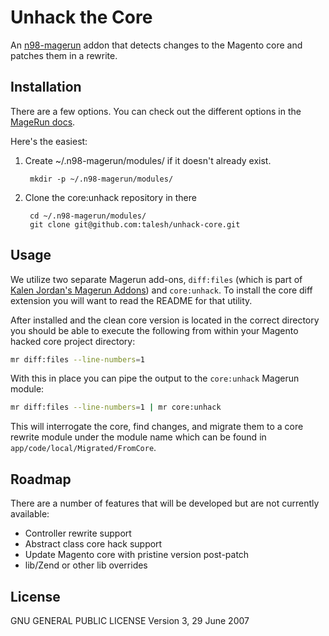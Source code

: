 Unhack the Core
===

An [n98-magerun](https://github.com/netz98/n98-magerun) addon that detects changes to the Magento core and patches them in a rewrite.

Installation
---
There are a few options.  You can check out the different options in the [MageRun
docs](http://magerun.net/introducting-the-new-n98-magerun-module-system/).

Here's the easiest:

1. Create ~/.n98-magerun/modules/ if it doesn't already exist.

        mkdir -p ~/.n98-magerun/modules/

2. Clone the core:unhack repository in there

        cd ~/.n98-magerun/modules/
        git clone git@github.com:talesh/unhack-core.git


Usage
---

We utilize two separate Magerun add-ons, `diff:files` (which is part of [Kalen Jordan's Magerun Addons](github.com/kalenjordan/magerun-addons)) and `core:unhack`. To install the core diff extension you will want to read the README for that utility. 

After installed and the clean core version is located in the correct directory you should be able to execute the following from within your Magento hacked core project directory:

```bash
mr diff:files --line-numbers=1
```

With this in place you can pipe the output to the `core:unhack` Magerun module:

```bash
mr diff:files --line-numbers=1 | mr core:unhack
```

This will interrogate the core, find changes, and migrate them to a core rewrite module under the module name which can be found in `app/code/local/Migrated/FromCore`.


Roadmap
---

There are a number of features that will be developed but are not currently available:

- Controller rewrite support
- Abstract class core hack support
- Update Magento core with pristine version post-patch
- lib/Zend or other lib overrides


License
---

GNU GENERAL PUBLIC LICENSE
Version 3, 29 June 2007
